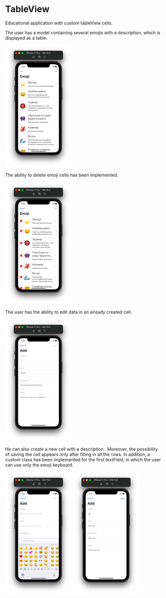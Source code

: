 # TableView
Educational application with custom tableView cells.

The user has a model containing several emojis with a description, which is displayed as a table.

![Screenshot001](https://github.com/ClearCut3000/TableView/blob/main/Screenshots/scr001.png?raw=true)

The ability to delete emoji cells has been implemented.

![Screenshot002](https://github.com/ClearCut3000/TableView/blob/main/Screenshots/scr002.png?raw=true)

The user has the ability to edit data in an already created cell.

![Screenshot003](https://github.com/ClearCut3000/TableView/blob/main/Screenshots/scr003.png?raw=true)

He can also create a new cell with a description . 
Moreover, the possibility of saving the cell appears only after filling in all the rows. 
In addition, a custom class has been implemented for the first textField, in which the user can use only the emoji keyboard.

![Screenshot004](https://github.com/ClearCut3000/TableView/blob/main/Screenshots/scr004.png?raw=true)
![Screenshot005](https://github.com/ClearCut3000/TableView/blob/main/Screenshots/scr005.png?raw=true)

